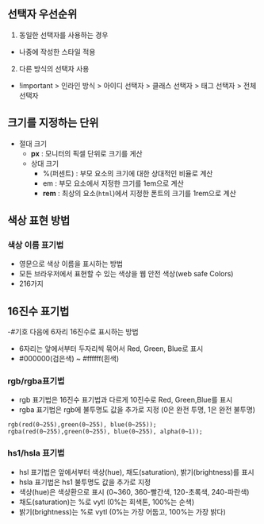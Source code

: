 ## 선택자 우선순위

1. 동일한 선택자를 사용하는 경우

- 나중에 작성한 스타일 적용

2. 다른 방식의 선택자 사용

- !important > 인라인 방식 > 아이디 선택자 > 클래스 선택자 > 태그 선택자 > 전체 선택자

## 크기를 지정하는 단위
- 절대 크기 
   - **px** : 모니터의 픽셀 단위로 크기를 게산
   - 상대 크기
     - %(퍼센트) : 부모 요소의 크기에 대한 상대적인 비율로 계산
     - em : 부모 요소에서 지정한 크기를 1em으로 계산
     - **rem** : 최상의 요소(`html`)에서 지정한 폰트의 크기를 1rem으로 계산

## 색상 표현 방법

### 색상 이름 표기법

- 영문으로 색상 이름을 표시하는 방법
- 모든 브라우저에서 표현할 수 있는 색상을 웹 안전 색상(web safe Colors)
- 216가지

## 16진수 표기법

-#기호 다음에 6자리 16진수로 표시하는 방법
- 6자리는 앞에서부터 두자리씩 묶어서 Red, Green, Blue로 표시
- #000000(검은색) ~ #ffffff(흰색)

### rgb/rgba표기법

- rgb 표기법은 16진수 표기법과 다르게 10진수로 Red, Green,Blue를 표시
- rgba 표기법은 rgb에 불투명도 값을 추가로 지정 (0은 완전 투명, 1은 완전 불투명)

```
rgb(red(0~255),green(0~255), blue(0~255));
rgba(red(0~255),green(0~255), blue(0~255), alpha(0~1));
```
### hs1/hsla 표기법

- hsl 표기법은 앞에서부터 색상(hue), 채도(saturation), 밝기(brightness)를 표시
- hsla 표기법은 hs1 불투명도 값을 추가로 지정
- 색상(hue)은 색상환으로 표시 (0~360, 360-빨간색, 120-초록색, 240-파란색)
- 채도(saturation)는 %로 vytl (0%는 회색톤, 100%는 순색)
- 밝기(brightness)는 %로 vytl (0%는 가장 어둡고, 100%는 가장 밝다)
